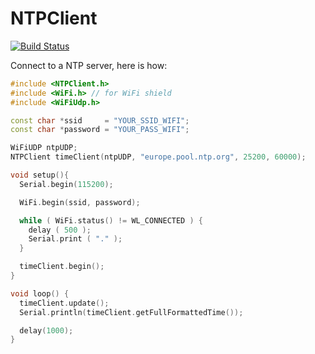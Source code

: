 # NTPClient

[![Build Status](https://travis-ci.org/arduino-libraries/NTPClient.svg?branch=master)](https://travis-ci.org/arduino-libraries/NTPClient)

Connect to a NTP server, here is how:

```cpp
#include <NTPClient.h>
#include <WiFi.h> // for WiFi shield
#include <WiFiUdp.h>

const char *ssid     = "YOUR_SSID_WIFI";
const char *password = "YOUR_PASS_WIFI";

WiFiUDP ntpUDP;
NTPClient timeClient(ntpUDP, "europe.pool.ntp.org", 25200, 60000);

void setup(){
  Serial.begin(115200);

  WiFi.begin(ssid, password);

  while ( WiFi.status() != WL_CONNECTED ) {
    delay ( 500 );
    Serial.print ( "." );
  }

  timeClient.begin();
}

void loop() {
  timeClient.update();
  Serial.println(timeClient.getFullFormattedTime());

  delay(1000);
}
```

